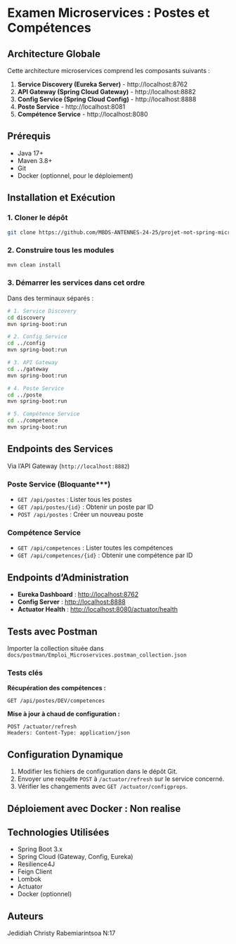 
# Examen Microservices : Postes et Compétences

## Architecture Globale

Cette architecture microservices comprend les composants suivants :

1. **Service Discovery (Eureka Server)** - http://localhost:8762
2. **API Gateway (Spring Cloud Gateway)** - http://localhost:8882
3. **Config Service (Spring Cloud Config)** - http://localhost:8888
4. **Poste Service** - http://localhost:8081
5. **Compétence Service** - http://localhost:8080

## Prérequis

- Java 17+
- Maven 3.8+
- Git
- Docker (optionnel, pour le déploiement)

## Installation et Exécution

### 1. Cloner le dépôt

```bash
git clone https://github.com/MBDS-ANTENNES-24-25/projet-not-spring-microservices-JedidiahRC.git
```

### 2. Construire tous les modules

```bash
mvn clean install
```

### 3. Démarrer les services dans cet ordre

Dans des terminaux séparés :

```bash
# 1. Service Discovery
cd discovery
mvn spring-boot:run

# 2. Config Service
cd ../config
mvn spring-boot:run

# 3. API Gateway
cd ../gateway
mvn spring-boot:run

# 4. Poste Service
cd ../poste
mvn spring-boot:run

# 5. Compétence Service
cd ../competence
mvn spring-boot:run
```

## Endpoints des Services

Via l’API Gateway (`http://localhost:8882`)

### Poste Service (Bloquante***)

- `GET /api/postes` : Lister tous les postes
- `GET /api/postes/{id}` : Obtenir un poste par ID
- `POST /api/postes` : Créer un nouveau poste

### Compétence Service

- `GET /api/competences` : Lister toutes les compétences
- `GET /api/competences/{id}` : Obtenir une compétence par ID

## Endpoints d’Administration

- **Eureka Dashboard** : [http://localhost:8762](http://localhost:8761)
- **Config Server** : [http://localhost:8888](http://localhost:8888)
- **Actuator Health** : [http://localhost:8080/actuator/health](http://localhost:8080/actuator/health)

## Tests avec Postman

Importer la collection située dans `docs/postman/Emploi_Microservices.postman_collection.json`

### Tests clés



**Récupération des compétences  :**

```http
GET /api/postes/DEV/competences
```

**Mise à jour à chaud de configuration :**

```http
POST /actuator/refresh
Headers: Content-Type: application/json
```

## Configuration Dynamique

1. Modifier les fichiers de configuration dans le dépôt Git.
2. Envoyer une requête `POST` à `/actuator/refresh` sur le service concerné.
3. Vérifier les changements avec `GET /actuator/configprops`.

## Déploiement avec Docker : Non realise


## Technologies Utilisées

- Spring Boot 3.x
- Spring Cloud (Gateway, Config, Eureka)
- Resilience4J
- Feign Client
- Lombok
- Actuator
- Docker (optionnel)

## Auteurs

Jedidiah Christy Rabemiarintsoa N:17
